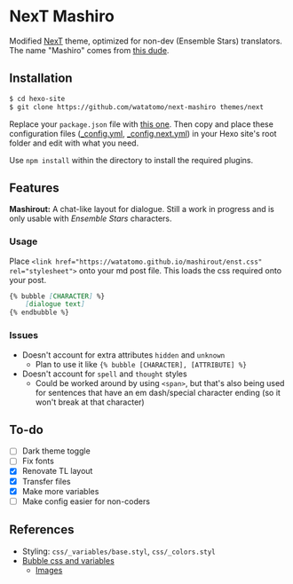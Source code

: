 # NexT Mashiro

Modified [NexT](https://github.com/next-theme/hexo-theme-next) theme, optimized for non-dev (Ensemble Stars) translators. The name "Mashiro" comes from [this dude](https://ensemble-stars.jp/characters/mashiro_tomoya/).

## Installation

```sh
$ cd hexo-site
$ git clone https://github.com/watatomo/next-mashiro themes/next
```

Replace your `package.json` file with [this one](https://github.com/watatomo/tl/blob/raw/package.json). Then copy and place these configuration files ([_config.yml](https://github.com/watatomo/tl/blob/raw/_config.yml), [_config.next.yml](https://github.com/watatomo/tl/blob/raw/_config.next.yml)) in your Hexo site's root folder and edit with what you need.

Use `npm install` within the directory to install the required plugins.

## Features

**Mashirout:** A chat-like layout for dialogue. Still a work in progress and is only usable with *Ensemble Stars* characters.

### Usage

Place `<link href="https://watatomo.github.io/mashirout/enst.css" rel="stylesheet">` onto your md post file. This loads the css required onto your post.

```md
{% bubble [CHARACTER] %}
    [dialogue text]
{% endbubble %}
```

### Issues

- Doesn't account for extra attributes `hidden` and `unknown`
  - Plan to use it like `{% bubble [CHARACTER], [ATTRIBUTE] %}`
- Doesn't account for `spell` and `thought` styles
  - Could be worked around by using `<span>`, but that's also being used for sentences that have an em dash/special character ending (so it won't break at that character)

## To-do

- [ ] Dark theme toggle
- [ ] Fix fonts
- [x] Renovate TL layout
- [x] Transfer files
- [x] Make more variables
- [ ] Make config easier for non-coders

## References

- Styling: `css/_variables/base.styl`, `css/_colors.styl`
- [Bubble css and variables](https://github.com/watatomo/css)
  - [Images](https://github.com/watatomo/img)
